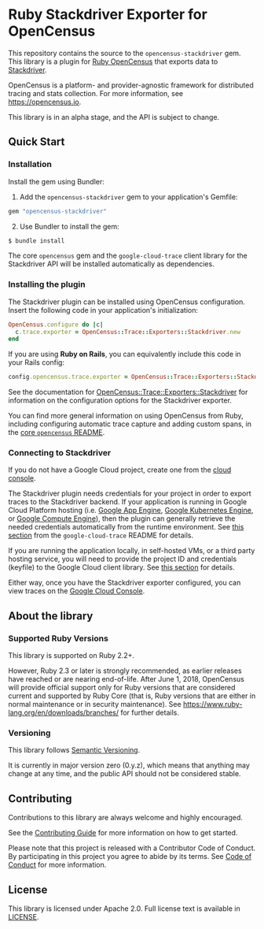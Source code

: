 # Ruby Stackdriver Exporter for OpenCensus

This repository contains the source to the `opencensus-stackdriver` gem. This
library is a plugin for
[Ruby OpenCensus](https://github.com/census-instrumentation/opencensus-ruby)
that exports data to [Stackdriver](https://cloud.google.com/stackdriver/).

OpenCensus is a platform- and provider-agnostic framework for distributed
tracing and stats collection. For more information, see https://opencensus.io.

This library is in an alpha stage, and the API is subject to change.

## Quick Start

### Installation

Install the gem using Bundler:

1. Add the `opencensus-stackdriver` gem to your application's Gemfile:

```ruby
gem "opencensus-stackdriver"
```

2. Use Bundler to install the gem:

```sh
$ bundle install
```

The core `opencensus` gem and the `google-cloud-trace` client library for the
Stackdriver API will be installed automatically as dependencies.

### Installing the plugin

The Stackdriver plugin can be installed using OpenCensus configuration.
Insert the following code in your application's initialization:

```ruby
OpenCensus.configure do |c|
  c.trace.exporter = OpenCensus::Trace::Exporters::Stackdriver.new
end
```

If you are using **Ruby on Rails**, you can equivalently include this code in
your Rails config:

```ruby
config.opencensus.trace.exporter = OpenCensus::Trace::Exporters::Stackdriver.new
```

See the documentation for
[OpenCensus::Trace::Exporters::Stackdriver](http://www.rubydoc.info/gems/opencensus-stackdriver/OpenCensus/Trace/Exporters/Stackdriver)
for information on the configuration options for the Stackdriver exporter.

You can find more general information on using OpenCensus from Ruby, including
configuring automatic trace capture and adding custom spans, in the
[core `opencensus` README](https://github.com/census-instrumentation/opencensus-ruby).

### Connecting to Stackdriver

If you do not have a Google Cloud project, create one from the
[cloud console](https://console.cloud.google.com/).

The Stackdriver plugin needs credentials for your project in order to export
traces to the Stackdriver backend. If your application is running in Google
Cloud Platform hosting (i.e.
[Google App Engine](https://cloud.google.com/appengine/),
[Google Kubernetes Engine](https://cloud.google.com/kubernetes-engine/), or
[Google Compute Engine](https://cloud.google.com/compute/)), then the plugin
can generally retrieve the needed credentials automatically from the runtime
environment. See
[this section](https://github.com/GoogleCloudPlatform/google-cloud-ruby/tree/master/google-cloud-trace#running-on-google-cloud-platform)
from the `google-cloud-trace` README for details.

If you are running the application locally, in self-hosted VMs, or a third
party hosting service, you will need to provide the project ID and credentials
(keyfile) to the Google Cloud client library. See
[this section](https://github.com/GoogleCloudPlatform/google-cloud-ruby/tree/master/google-cloud-trace#running-locally-and-elsewhere)
for details.

Either way, once you have the Stackdriver exporter configured, you can view
traces on the [Google Cloud Console](https://console.cloud.google.com/traces).

## About the library

### Supported Ruby Versions

This library is supported on Ruby 2.2+.

However, Ruby 2.3 or later is strongly recommended, as earlier releases have
reached or are nearing end-of-life. After June 1, 2018, OpenCensus will provide
official support only for Ruby versions that are considered current and
supported by Ruby Core (that is, Ruby versions that are either in normal
maintenance or in security maintenance).
See https://www.ruby-lang.org/en/downloads/branches/ for further details.

### Versioning

This library follows [Semantic Versioning](http://semver.org/).

It is currently in major version zero (0.y.z), which means that anything may
change at any time, and the public API should not be considered stable.

## Contributing

Contributions to this library are always welcome and highly encouraged.

See the [Contributing Guide](CONTRIBUTING.md) for more information on how to get
started.

Please note that this project is released with a Contributor Code of Conduct. By
participating in this project you agree to abide by its terms. See
[Code of Conduct](CODE_OF_CONDUCT.md) for more information.

## License

This library is licensed under Apache 2.0. Full license text is available in
[LICENSE](LICENSE).
